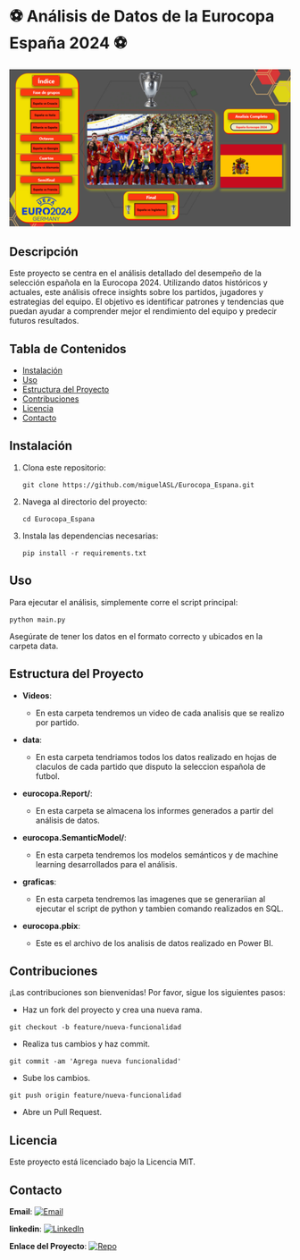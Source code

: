 # ⚽ Análisis de Datos de la Eurocopa España 2024 ⚽

![Portada](Portada_Proyecto.png)
## Descripción

Este proyecto se centra en el análisis detallado del desempeño de la selección española en la Eurocopa 2024. Utilizando datos históricos y actuales, este análisis ofrece insights sobre los partidos, jugadores y estrategias del equipo. El objetivo es identificar patrones y tendencias que puedan ayudar a comprender mejor el rendimiento del equipo y predecir futuros resultados.

## Tabla de Contenidos

- [Instalación](#instalación)
- [Uso](#uso)
- [Estructura del Proyecto](#estructura-del-proyecto)
- [Contribuciones](#contribuciones)
- [Licencia](#licencia)
- [Contacto](#contacto)

## Instalación

1. Clona este repositorio:
    ```
    git clone https://github.com/miguelASL/Eurocopa_Espana.git
    ```
2. Navega al directorio del proyecto:
    ```
    cd Eurocopa_Espana
    ```
3. Instala las dependencias necesarias:
    ```
    pip install -r requirements.txt
    ```

## Uso

Para ejecutar el análisis, simplemente corre el script principal:
```
python main.py
```
Asegúrate de tener los datos en el formato correcto y ubicados en la carpeta data.

## Estructura del Proyecto

- **Videos**:
  - En esta carpeta tendremos un video de cada analisis que se realizo por partido.

- **data**:
  - En esta carpeta tendriamos todos los datos realizado en hojas de claculos de cada partido que disputo la seleccion española de futbol.
  
- **eurocopa.Report/**:
  - En esta carpeta se almacena los informes generados a partir del análisis de datos.

- **eurocopa.SemanticModel/**:
  - En esta carpeta tendremos los modelos semánticos y de machine learning desarrollados para el análisis.
 
- **graficas**:
  - En esta carpeta tendremos las imagenes que se generariian al ejecutar el script de python y tambien comando realizados en SQL.
 
- **eurocopa.pbix**:
  - Este es el archivo de los analisis de datos realizado en Power BI.

## Contribuciones
¡Las contribuciones son bienvenidas! Por favor, sigue los siguientes pasos:

- Haz un fork del proyecto y crea una nueva rama.
```
git checkout -b feature/nueva-funcionalidad
```
- Realiza tus cambios y haz commit.
```
git commit -am 'Agrega nueva funcionalidad'
```
- Sube los cambios.
```
git push origin feature/nueva-funcionalidad
```
- Abre un Pull Request.

## Licencia

Este proyecto está licenciado bajo la Licencia MIT.

## Contacto

**Email**: [![Email](https://img.shields.io/badge/Email-D14836?logo=gmail&logoColor=white)](mailto:msarmientolevy@gmail.com)

**linkedin**: [![LinkedIn](https://img.shields.io/badge/LinkedIn-%230077B5.svg?logo=linkedin&logoColor=white)](https://www.linkedin.com/in/miguel-sarmiento-)

**Enlace del Proyecto**: [![Repo](https://img.shields.io/badge/Repository-%23121011.svg?logo=github&logoColor=white)](https://github.com/miguelASL/Eurocopa_Espana)
